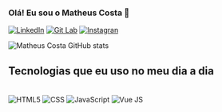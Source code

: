 ### Olá! Eu sou o Matheus Costa 👋

[![LinkedIn](https://img.shields.io/badge/LinkedIn-0077B5?style=for-the-badge&logo=linkedin&logoColor=white)](https://www.linkedin.com/in/matheus-florentino-costa/)
[![Git Lab](https://img.shields.io/badge/GitLab-330F63?style=for-the-badge&logo=gitlab&logoColor=white)](https://gitlab.com/Matheus_Costa)
[![Instagran](https://img.shields.io/badge/Instagram-E4405F?style=for-the-badge&logo=instagram&logoColor=white)](https://www.instagram.com/_mattheus_costa_/)

![Matheus Costa GitHub stats](https://github-readme-stats.vercel.app/api?username=devmatheuscosta&show_icons=true&theme=dracula)

## Tecnologias que eu uso no meu dia a dia

<div style="display: inline_block"><br/>
    <img align="center" alt="HTML5" src="https://img.shields.io/badge/HTML5-E34F26?style=for-the-badge&logo=html5&logoColor=white"/>
    <img align="center" alt="CSS" src="https://img.shields.io/badge/CSS3-1572B6?style=for-the-badge&logo=css3&logoColor=white"/>
    <img align="center" alt="JavaScript" src="https://img.shields.io/badge/JavaScript-F7DF1E?style=for-the-badge&logo=javascript&logoColor=black"/>
    <img align="center" alt="Vue JS" src="https://img.shields.io/badge/Vue.js-35495E?style=for-the-badge&logo=vue.js&logoColor=4FC08D"/>
</div><br/>
